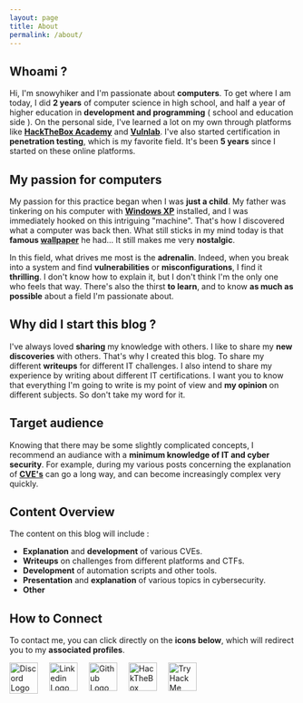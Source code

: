 ```yaml
---
layout: page
title: About
permalink: /about/
---
```


## Whoami ?

Hi, I'm snowyhiker and I'm passionate about **computers**. To get where I am today, I did **2 years** of computer science in high school, and half a year of higher education in **development and programming** ( school and education side ). On the personal side, I've learned a lot on my own through platforms like [**HackTheBox Academy**](https://academy.hackthebox.com/) and [**Vulnlab**](https://www.vulnlab.com/). I've also started certification in **penetration testing**, which is my favorite field. It's been **5 years** since I started on these online platforms.

## My passion for computers

My passion for this practice began when I was **just a child**. My father was tinkering on his computer with [**Windows XP**](https://en.wikipedia.org/wiki/Windows_XP) installed, and I was immediately hooked on this intriguing "machine". That's how I discovered what a computer was back then. What still sticks in my mind today is that **famous [wallpaper](/assets/images/windows_xp.jpg)** he had... It still makes me very **nostalgic**.

In this field, what drives me most is the **adrenalin**. Indeed, when you break into a system and find **vulnerabilities** or **misconfigurations**, I find it **thrilling**. I don't know how to explain it, but I don't think I'm the only one who feels that way. There's also the thirst **to learn**, and to know **as much as possible** about a field I'm passionate about.

## Why did I start this blog ?

I've always loved **sharing** my knowledge with others. I like to share my **new discoveries** with others. That's why I created this blog. To share my different **writeups** for different IT challenges. I also intend to share my experience by writing about different IT certifications. I want you to know that everything I'm going to write is my point of view and **my opinion** on different subjects. So don't take my word for it.

## Target audience

Knowing that there may be some slightly complicated concepts, I recommend an audiance with a **minimum knowledge of IT and cyber security**. For example, during my various posts concerning the explanation of [**CVE's**](https://www.redhat.com/en/topics/security/what-is-cve) can go a long way, and can become increasingly complex very quickly.

## Content Overview

The content on this blog will include :

- **Explanation** and **development** of various CVEs.
- **Writeups** on challenges from different platforms and CTFs.
- **Development** of automation scripts and other tools.
- **Presentation** and **explanation** of various topics in cybersecurity.
- **Other**

## How to Connect

To contact me, you can click directly on the **icons below**, which will redirect you to my **associated profiles**.

<div style="display: flex;">
  <a href="https://discordapp.com/users/1293829381927473202" target="_blank" style="margin-right: 20px;">
    <img src="https://upload.wikimedia.org/wikipedia/fr/thumb/4/4f/Discord_Logo_sans_texte.svg/1818px-Discord_Logo_sans_texte.svg.png" alt="Discord Logo" width="50" height="55">
  </a>

  <a href="https://www.linkedin.com/in/snowyhiker/" target="_blank" style="margin-right: 20px;">
    <img src="https://cdn-icons-png.flaticon.com/512/174/174857.png" alt="Linkedin Logo" width="50" height="50">
  </a>

  <a href="https://github.com/sn0wyhik3r" target="_blank" style="margin-right: 20px;">
    <img src="https://cdn-icons-png.flaticon.com/512/25/25231.png" alt="Github Logo" width="50" height="50">
  </a>

  <a href="https://app.hackthebox.com/profile/2070931" target="_blank" style="margin-right: 20px;">
    <img src="https://static-00.iconduck.com/assets.00/hack-the-box-icon-2048x2048-vce7bnzq.png" alt="HackTheBox Logo" width="50" height="50">
  </a>

  <a href="https://tryhackme.com/r/p/sn0wyhik3r" target="_blank">
    <img src="https://tryhackme.com/img/favicon.png" alt="TryHackMe Logo" width="50" height="50">
  </a>
</div>
